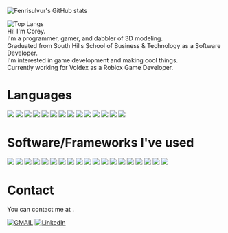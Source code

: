 ![Fenrisulvur's GitHub stats](https://github-readme-stats-1-ckdb8rxjr-fenrisulvur.vercel.app/api?username=Fenrisulvur&count_private=true&show_icons=true&include_all_commit=true&cache_seconds=1800)

![Top Langs](https://github-readme-stats-1-ckdb8rxjr-fenrisulvur.vercel.app/api/top-langs/?username=Fenrisulvur&layout=compact)
<br />
Hi! I'm Corey. <br />
I'm a programmer, gamer, and dabbler of 3D modeling. <br />
Graduated from South Hills School of Business & Technology as a Software Developer. <br />
I'm interested in game development and making cool things. <br />
Currently working for Voldex as a Roblox Game Developer. <br />

# Languages 
![](https://img.shields.io/badge/CODE-CSharp-informational?style=flat&logo=<LOGO_NAME>&logoColor=white&color=2bbc8a)
![](https://img.shields.io/badge/CODE-Lua-informational?style=flat&logo=<LOGO_NAME>&logoColor=white&color=2bbc8a)
![](https://img.shields.io/badge/CODE-Python-informational?style=flat&logo=<LOGO_NAME>&logoColor=white&color=2bbc8a)
![](https://img.shields.io/badge/CODE-JavaScript-informational?style=flat&logo=<LOGO_NAME>&logoColor=white&color=2bbc8a)
![](https://img.shields.io/badge/CODE-Java-informational?style=flat&logo=<LOGO_NAME>&logoColor=white&color=2bbc8a)
![](https://img.shields.io/badge/CODE-HTML-informational?style=flat&logo=<LOGO_NAME>&logoColor=white&color=2bbc8a)
![](https://img.shields.io/badge/CODE-CSS-informational?style=flat&logo=<LOGO_NAME>&logoColor=white&color=2bbc8a)
![](https://img.shields.io/badge/CODE-C-informational?style=flat&logo=<LOGO_NAME>&logoColor=white&color=2bbc8a)
![](https://img.shields.io/badge/CODE-PHP-informational?style=flat&logo=<LOGO_NAME>&logoColor=white&color=2bbc8a)
![](https://img.shields.io/badge/CODE-Kotlin-informational?style=flat&logo=<LOGO_NAME>&logoColor=white&color=2bbc8a)
![](https://img.shields.io/badge/CODE-Swift-informational?style=flat&logo=<LOGO_NAME>&logoColor=white&color=2bbc8a)
![](https://img.shields.io/badge/CODE-ObjectiveC-informational?style=flat&logo=<LOGO_NAME>&logoColor=white&color=2bbc8a)
![](https://img.shields.io/badge/CODE-Dart-informational?style=flat&logo=<LOGO_NAME>&logoColor=white&color=2bbc8a)
![](https://img.shields.io/badge/CODE-C++-informational?style=flat&logo=<LOGO_NAME>&logoColor=white&color=2bbc8a) 

# Software/Frameworks I've used
![](https://img.shields.io/badge/Framework-Flutter-informational?style=flat&logo=<LOGO_NAME>&logoColor=white&color=2bbc8a)
![](https://img.shields.io/badge/Framework-React-informational?style=flat&logo=<LOGO_NAME>&logoColor=white&color=2bbc8a)
![](https://img.shields.io/badge/Framework-Angular-informational?style=flat&logo=<LOGO_NAME>&logoColor=white&color=2bbc8a)
![](https://img.shields.io/badge/Framework-Flask-informational?style=flat&logo=<LOGO_NAME>&logoColor=white&color=2bbc8a)
![](https://img.shields.io/badge/Framework-DotNet-informational?style=flat&logo=<LOGO_NAME>&logoColor=white&color=2bbc8a)
![](https://img.shields.io/badge/Framework-ExpressJS-informational?style=flat&logo=<LOGO_NAME>&logoColor=white&color=2bbc8a)
![](https://img.shields.io/badge/Framework-WPF-informational?style=flat&logo=<LOGO_NAME>&logoColor=white&color=2bbc8a)
![](https://img.shields.io/badge/Framework-WinForms-informational?style=flat&logo=<LOGO_NAME>&logoColor=white&color=2bbc8a)
![](https://img.shields.io/badge/Tools-SQL-informational?style=flat&logo=<LOGO_NAME>&logoColor=white&color=2bbc8a)
![](https://img.shields.io/badge/Tools-MySQL-informational?style=flat&logo=<LOGO_NAME>&logoColor=white&color=2bbc8a)
![](https://img.shields.io/badge/Tools-NoSQL-informational?style=flat&logo=<LOGO_NAME>&logoColor=white&color=2bbc8a)
![](https://img.shields.io/badge/Tools-Blender-informational?style=flat&logo=<LOGO_NAME>&logoColor=white&color=2bbc8a)
![](https://img.shields.io/badge/Tools-Substance_Painter-informational?style=flat&logo=<LOGO_NAME>&logoColor=white&color=2bbc8a)
![](https://img.shields.io/badge/Runtime_Environment-NodeJS-informational?style=flat&logo=<LOGO_NAME>&logoColor=white&color=2bbc8a)
![](https://img.shields.io/badge/Engine-Unity_Engine-informational?style=flat&logo=<LOGO_NAME>&logoColor=white&color=2bbc8a)
![](https://img.shields.io/badge/Engine-Unreal_Engine-informational?style=flat&logo=<LOGO_NAME>&logoColor=white&color=2bbc8a)
![](https://img.shields.io/badge/Engine-Roblox-informational?style=flat&logo=<LOGO_NAME>&logoColor=white&color=2bbc8a)
![](https://img.shields.io/badge/CME-WordPress-informational?style=flat&logo=<LOGO_NAME>&logoColor=white&color=2bbc8a)
![](https://img.shields.io/badge/Library-Discord_DotNet-informational?style=flat&logo=<LOGO_NAME>&logoColor=white&color=2bbc8a)



# Contact
You can contact me at . <br />
<!-- Actual text -->
[![GMAIL][1.1]][1]
[![LinkedIn][2.2]][2]

<!-- Icons -->
[1.1]: https://img.icons8.com/external-justicon-flat-justicon/64/000000/external-gmail-social-media-justicon-flat-justicon.png
[2.2]: https://img.icons8.com/external-justicon-flat-justicon/64/000000/external-linkedin-social-media-justicon-flat-justicon.png

<!-- Links to your social media accounts -->
[1]: https://mail.google.com/mail/?view=cm&fs=1&to=coreyfults@gmail.com 
[2]: https://www.linkedin.com/in/corey-fults/
<!---
Fenrisulvur/Fenrisulvur is a ✨ special ✨ repository because its `README.md` (this file) appears on your GitHub profile.
You can click the Preview link to take a look at your changes.
--->
